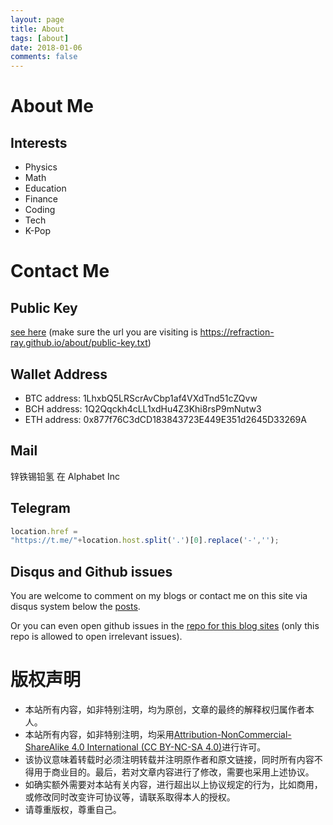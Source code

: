 ```yaml
---
layout: page
title: About 
tags: [about]
date: 2018-01-06
comments: false
---
```


# About Me
## Interests
* Physics
* Math
* Education
* Finance
* Coding
* Tech
* K-Pop

# Contact Me
## Public Key
[see here](/about/public-key.txt) (make sure the url you are visiting is https://refraction-ray.github.io/about/public-key.txt)

## Wallet Address

* BTC address: 1LhxbQ5LRScrAvCbp1af4VXdTnd51cZQvw
* BCH address: 1Q2Qqckh4cLL1xdHu4Z3Khi8rsP9mNutw3
* ETH address: 0x877f76C3dCD183843723E449E351d2645D33269A

## Mail
锌铁锡铅氢 在 Alphabet Inc

## Telegram
~~~javascript
location.href =
"https://t.me/"+location.host.split('.')[0].replace('-','');
~~~
## Disqus and Github issues

You are welcome to comment on my blogs or contact me on this site via disqus system below the [posts](/posts/). 

Or you can even open github issues in the [repo for this blog sites](https://github.com/refraction-ray/refraction-ray.github.io/issues)  (only this repo is allowed to open irrelevant issues).

# 版权声明

* 本站所有内容，如非特别注明，均为原创，文章的最终的解释权归属作者本人。
* 本站所有内容，如非特别注明，均采用[Attribution-NonCommercial-ShareAlike 4.0 International (CC BY-NC-SA 4.0)](https://creativecommons.org/licenses/by-nc-sa/4.0/)进行许可。
* 该协议意味着转载时必须注明转载并注明原作者和原文链接，同时所有内容不得用于商业目的。最后，若对文章内容进行了修改，需要也采用上述协议。
* 如确实额外需要对本站有关内容，进行超出以上协议规定的行为，比如商用，或修改同时改变许可协议等，请联系取得本人的授权。
* 请尊重版权，尊重自己。

